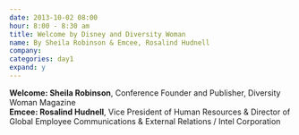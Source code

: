 ```yaml
---
date: 2013-10-02 08:00
hour: 8:00 - 8:30 am
title: Welcome by Disney and Diversity Woman 
name: By Sheila Robinson & Emcee, Rosalind Hudnell
company: 
categories: day1
expand: y
---
```

<strong>Welcome: Sheila Robinson</strong>, Conference Founder and Publisher, Diversity Woman Magazine
<br />
<strong>Emcee: Rosalind Hudnell</strong>, Vice President of Human Resources & Director of Global Employee Communications & External Relations / Intel Corporation